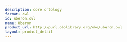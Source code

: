 ```yaml
---
description: core ontology
format: owl
id: uberon.owl
name: Uberon
product_url: http://purl.obolibrary.org/obo/uberon.owl
layout: product_detail
---
```

